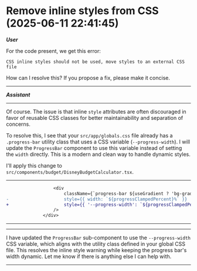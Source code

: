 <!-- Generated by SpecStory -->

# Remove inline styles from CSS (2025-06-11 22:41:45)

_**User**_

For the code present, we get this error:
```
CSS inline styles should not be used, move styles to an external CSS file
```
How can I resolve this? If you propose a fix, please make it concise.

---

_**Assistant**_



---

Of course. The issue is that inline `style` attributes are often discouraged in favor of reusable CSS classes for better maintainability and separation of concerns.

To resolve this, I see that your `src/app/globals.css` file already has a `.progress-bar` utility class that uses a CSS variable (`--progress-width`). I will update the `ProgressBar` component to use this variable instead of setting the `width` directly. This is a modern and clean way to handle dynamic styles.

I'll apply this change to `src/components/budget/DisneyBudgetCalculator.tsx`.

---

```diff
                  <div
                      className={`progress-bar ${useGradient ? 'bg-gradient-to-r from-green-400 to-green-600' : colorClass} ${height} rounded-full transition-all duration-500`}
-                     style={{ width: `${progressClampedPercent}%` }}
+                     style={{ '--progress-width': `${progressClampedPercent}%` } as React.CSSProperties}
                  />
              </div>
```

---



---

I have updated the `ProgressBar` sub-component to use the `--progress-width` CSS variable, which aligns with the utility class defined in your global CSS file. This resolves the inline style warning while keeping the progress bar's width dynamic. Let me know if there is anything else I can help with.

---

